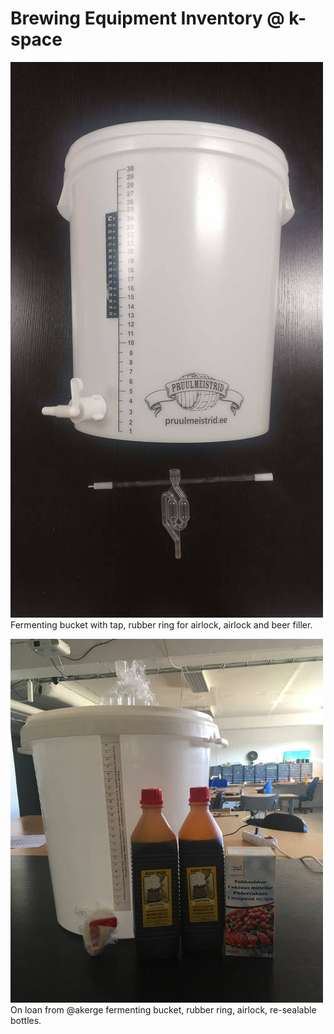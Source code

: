 # Brewing Equipment Inventory @ k-space

![Fermenting bucket (with tap, rubber ring for airlock, airlock), beer filler](img/0003.jpg)
<br/>
Fermenting bucket with tap, rubber ring for airlock, airlock and beer filler.

![Fermenting bucket with accessories](img/0000.jpg)
<br/>
On loan from @akerge fermenting bucket, rubber ring, airlock, re-sealable bottles.

